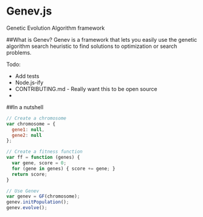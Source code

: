 # Genev.js
Genetic Evolution Algorithm framework

##What is Genev?
Genev is a framework that lets you easily use the genetic algorithm search heuristic to find solutions to optimization or search problems.

Todo:
* Add tests
* Node.js-ify
* CONTRIBUTING.md - Really want this to be open source
* 
##In a nutshell
```javascript
// Create a chromosome
var chromosome = {
  gene1: null,
  gene2: null
};

// Create a fitness function
var ff = function (genes) {
  var gene, score = 0;
  for (gene in genes) { score += gene; }
  return score;
}

// Use Genev
var genev = GF(chromosome);
genev.initPopulation();
genev.evolve();
```
